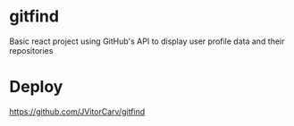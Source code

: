 # gitfind
Basic react project using GitHub's API to display user profile data and their repositories

# Deploy
https://github.com/JVitorCarv/gitfind
